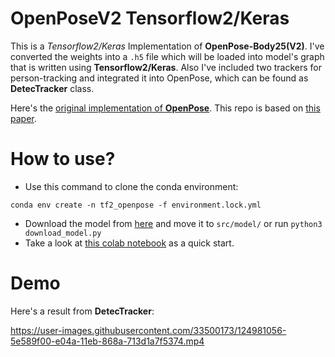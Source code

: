 # OpenPoseV2 Tensorflow2/Keras

This is a *Tensorflow2/Keras* Implementation of **OpenPose-Body25(V2)**.
I've converted the weights into a `.h5` file which will be loaded into model's graph that is written using **Tensorflow2/Keras**.
Also I've included two trackers for person-tracking and integrated it into OpenPose, which can be found as **DetecTracker** class. 


Here's the [original implementation of **OpenPose**](https://github.com/CMU-Perceptual-Computing-Lab/openpose). This repo is based on [this paper](https://arxiv.org/pdf/1812.08008.pdf).

# How to use?
- Use this command to clone the conda environment:

`conda env create -n tf2_openpose -f environment.lock.yml`

- Download the model from [here](https://drive.google.com/file/d/1bccsdNB4CsrjRlRVkFjEps_V_G4DMu_J/view?usp=sharing) and move it to `src/model/` or run `python3 download_model.py`
- Take a look at [this colab notebook](https://github.com/iamsoroush/OpenPoseV2/blob/master/tf_openpose.ipynb) as a quick start.

# Demo
Here's a result from **DetecTracker**:

https://user-images.githubusercontent.com/33500173/124981056-5e589f00-e04a-11eb-868a-713d1a7f5374.mp4
